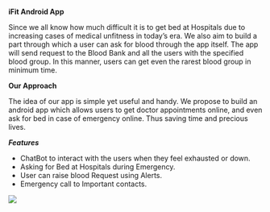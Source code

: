 **iFit Android App**

Since we all know how much difficult it is to get bed at Hospitals due to increasing cases of medical unfitness in today’s era. We also aim to build a part through which a user can ask for blood through the app itself. The app will send request to the Blood Bank and all the users with the specified blood group. In this manner, users can get even the rarest blood group in minimum time. 

**Our Approach**

The idea of our app is simple yet useful and handy. We propose to build an android app which allows users to get doctor appointments online, and even ask for bed in case of emergency online. Thus saving time and precious lives. 

***Features***

- ChatBot to interact with the users when they feel exhausted or down.
- Asking for Bed at Hospitals during Emergency.
- User can raise blood Request using Alerts.
- Emergency call to Important contacts.

![](Screenshot_2020-10-22-23-20-49-902_com.prateek.ifit.png)
